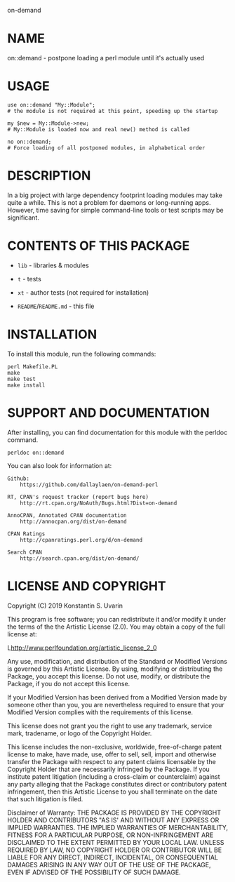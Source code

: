 on-demand

# NAME

on::demand - postpone loading a perl module until it's actually used

# USAGE

    use on::demand "My::Module";
    # the module is not required at this point, speeding up the startup

    my $new = My::Module->new;
    # My::Module is loaded now and real new() method is called

    no on::demand;
    # Force loading of all postponed modules, in alphabetical order

# DESCRIPTION

In a big project with large dependency footprint
loading modules may take quite a while.
This is not a problem for daemons or long-running apps.
However, time saving for simple command-line tools or test scripts
may be significant.

# CONTENTS OF THIS PACKAGE

* `lib` - libraries & modules

* `t` - tests

* `xt` - author tests (not required for installation)

* `README`/`README.md` - this file

# INSTALLATION

To install this module, run the following commands:

	perl Makefile.PL
	make
	make test
	make install

# SUPPORT AND DOCUMENTATION

After installing, you can find documentation for this module with the
perldoc command.

    perldoc on::demand

You can also look for information at:

    Github:
        https://github.com/dallaylaen/on-demand-perl

    RT, CPAN's request tracker (report bugs here)
        http://rt.cpan.org/NoAuth/Bugs.html?Dist=on-demand

    AnnoCPAN, Annotated CPAN documentation
        http://annocpan.org/dist/on-demand

    CPAN Ratings
        http://cpanratings.perl.org/d/on-demand

    Search CPAN
        http://search.cpan.org/dist/on-demand/


# LICENSE AND COPYRIGHT

Copyright (C) 2019 Konstantin S. Uvarin

This program is free software; you can redistribute it and/or modify it
under the terms of the the Artistic License (2.0). You may obtain a
copy of the full license at:

L<http://www.perlfoundation.org/artistic_license_2_0>

Any use, modification, and distribution of the Standard or Modified
Versions is governed by this Artistic License. By using, modifying or
distributing the Package, you accept this license. Do not use, modify,
or distribute the Package, if you do not accept this license.

If your Modified Version has been derived from a Modified Version made
by someone other than you, you are nevertheless required to ensure that
your Modified Version complies with the requirements of this license.

This license does not grant you the right to use any trademark, service
mark, tradename, or logo of the Copyright Holder.

This license includes the non-exclusive, worldwide, free-of-charge
patent license to make, have made, use, offer to sell, sell, import and
otherwise transfer the Package with respect to any patent claims
licensable by the Copyright Holder that are necessarily infringed by the
Package. If you institute patent litigation (including a cross-claim or
counterclaim) against any party alleging that the Package constitutes
direct or contributory patent infringement, then this Artistic License
to you shall terminate on the date that such litigation is filed.

Disclaimer of Warranty: THE PACKAGE IS PROVIDED BY THE COPYRIGHT HOLDER
AND CONTRIBUTORS "AS IS' AND WITHOUT ANY EXPRESS OR IMPLIED WARRANTIES.
THE IMPLIED WARRANTIES OF MERCHANTABILITY, FITNESS FOR A PARTICULAR
PURPOSE, OR NON-INFRINGEMENT ARE DISCLAIMED TO THE EXTENT PERMITTED BY
YOUR LOCAL LAW. UNLESS REQUIRED BY LAW, NO COPYRIGHT HOLDER OR
CONTRIBUTOR WILL BE LIABLE FOR ANY DIRECT, INDIRECT, INCIDENTAL, OR
CONSEQUENTIAL DAMAGES ARISING IN ANY WAY OUT OF THE USE OF THE PACKAGE,
EVEN IF ADVISED OF THE POSSIBILITY OF SUCH DAMAGE.

